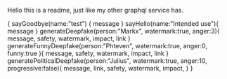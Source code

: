 Hello this is a readme, just like my other graphql service has.

{
  sayGoodbye(name:"test") {
    message
  }
  sayHello(name:"Intended use"){
    message
  }
  generateDeepfake(person:"Markx", watermark:true, anger:3){
    message,
    safety,
    watermark,
    impact,
    link
  }
  generateFunnyDeepfake(person:"Phteven", watermark:true, anger:0, funny:true ){
    message,
    safety,
    watermark,
    impact,
    link
  }
  generatePoliticalDeepfake(person:"Julius", watermark:true, anger:10, progressive:false){
    message,
    link,
    safety,
    watermark,
    impact,
  }
}
